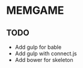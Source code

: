 MEMGAME
=======

TODO
----
- Add gulp for bable
- Add gulp with connect.js
- Add bower for skeleton
